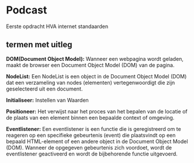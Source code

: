 # Podcast
Eerste opdracht HVA internet standaarden

## termen met uitleg
__DOM(Document Object Model):__ Wanneer een webpagina wordt geladen, maakt de browser een Document Object Model (DOM) van de pagina.

__NodeList:__ Een NodeList is een object in de Document Object Model (DOM) dat een verzameling van nodes (elementen) vertegenwoordigt die zijn geselecteerd uit een document.

__Initialiseer:__ Instellen van Waarden

__Positioneer:__ Het verwijst naar het proces van het bepalen van de locatie of de plaats van een element binnen een bepaalde context of omgeving.

__Eventlistener:__ Een eventlistener is een functie die is geregistreerd om te reageren op een specifieke gebeurtenis (event) die plaatsvindt op een bepaald HTML-element of een andere object in de Document Object Model (DOM). Wanneer de opgegeven gebeurtenis zich voordoet, wordt de eventlistener geactiveerd en wordt de bijbehorende functie uitgevoerd.
